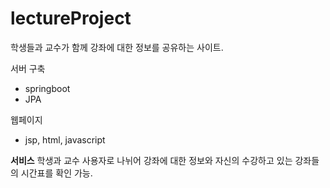# lectureProject
학생들과 교수가 함께 강좌에 대한 정보를 공유하는 사이트.

서버 구축
- springboot
- JPA

웹페이지
- jsp, html, javascript

**서비스**
학생과 교수 사용자로 나뉘어 강좌에 대한 정보와 자신의 수강하고 있는 강좌들의 시간표를 확인 가능.
